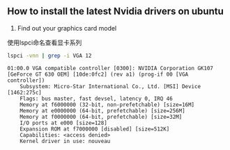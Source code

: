 ## How to install the latest Nvidia drivers on ubuntu

1. Find out your graphics card model

使用lspci命名查看显卡系列
```bash
lspci -vnn | grep -i VGA 12
```
```
01:00.0 VGA compatible controller [0300]: NVIDIA Corporation GK107 [GeForce GT 630 OEM] [10de:0fc2] (rev a1) (prog-if 00 [VGA controller])
	Subsystem: Micro-Star International Co., Ltd. [MSI] Device [1462:275c]
	Flags: bus master, fast devsel, latency 0, IRQ 46
	Memory at f6000000 (32-bit, non-prefetchable) [size=16M]
	Memory at e0000000 (64-bit, prefetchable) [size=256M]
	Memory at f0000000 (64-bit, prefetchable) [size=32M]
	I/O ports at e000 [size=128]
	Expansion ROM at f7000000 [disabled] [size=512K]
	Capabilities: <access denied>
	Kernel driver in use: nouveau
```
